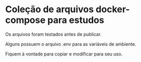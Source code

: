 # Coleção de arquivos docker-compose para estudos

Os arquivos foram testados antes de publicar.

Alguns possuem o arquivo .env para as variáveis de ambiente.

Fiquem à vontade para copiar e modificar para seu uso.